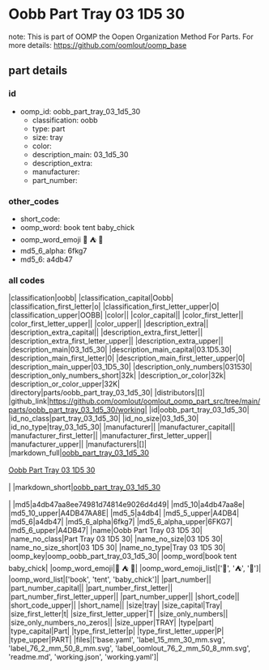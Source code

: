 # Oobb Part Tray 03 1D5 30  

note: This is part of OOMP the Oopen Organization Method For Parts. For more details: https://github.com/oomlout/oomp_base

##  part details





### id
* oomp_id: oobb_part_tray_03_1d5_30
  * classification: oobb
  * type: part
  * size: tray
  * color: 
  * description_main: 03_1d5_30
  * description_extra: 
  * manufacturer: 
  * part_number: 

### other_codes
* short_code: 
* oomp_word: book tent baby_chick
* oomp_word_emoji :book: :tent: :baby_chick:
* md5_6_alpha: 6fkg7
* md5_6: a4db47

### all codes 
|classification|oobb|
|classification_capital|Oobb|
|classification_first_letter|o|
|classification_first_letter_upper|O|
|classification_upper|OOBB|
|color||
|color_capital||
|color_first_letter||
|color_first_letter_upper||
|color_upper||
|description_extra||
|description_extra_capital||
|description_extra_first_letter||
|description_extra_first_letter_upper||
|description_extra_upper||
|description_main|03_1d5_30|
|description_main_capital|03.1D5.30|
|description_main_first_letter|0|
|description_main_first_letter_upper|0|
|description_main_upper|03_1D5_30|
|description_only_numbers|031530|
|description_only_numbers_short|32k|
|description_or_color|32k|
|description_or_color_upper|32K|
|directory|parts/oobb_part_tray_03_1d5_30|
|distributors|[]|
|github_link|https://github.com/oomlout/oomlout_oomp_part_src/tree/main/parts/oobb_part_tray_03_1d5_30/working|
|id|oobb_part_tray_03_1d5_30|
|id_no_class|part_tray_03_1d5_30|
|id_no_size|03_1d5_30|
|id_no_type|tray_03_1d5_30|
|manufacturer||
|manufacturer_capital||
|manufacturer_first_letter||
|manufacturer_first_letter_upper||
|manufacturer_upper||
|manufacturers|[]|
|markdown_full|[oobb_part_tray_03_1d5_30](https://github.com/oomlout/oomlout_oomp_part_src/tree/main/parts/oobb_part_tray_03_1d5_30/working)<br>[](https://github.com/oomlout/oomlout_oomp_part_src/tree/main/parts/oobb_part_tray_03_1d5_30/working)<br>[Oobb Part Tray 03 1D5 30](https://github.com/oomlout/oomlout_oomp_part_src/tree/main/parts/oobb_part_tray_03_1d5_30/working)<br><br>|
|markdown_short|[oobb_part_tray_03_1d5_30](https://github.com/oomlout/oomlout_oomp_part_src/tree/main/parts/oobb_part_tray_03_1d5_30/working)<br><br>|
|md5|a4db47aa8ee74981d74814e9026d4d49|
|md5_10|a4db47aa8e|
|md5_10_upper|A4DB47AA8E|
|md5_5|a4db4|
|md5_5_upper|A4DB4|
|md5_6|a4db47|
|md5_6_alpha|6fkg7|
|md5_6_alpha_upper|6FKG7|
|md5_6_upper|A4DB47|
|name|Oobb Part Tray 03 1D5 30|
|name_no_class|Part Tray 03 1D5 30|
|name_no_size|03 1D5 30|
|name_no_size_short|03 1D5 30|
|name_no_type|Tray 03 1D5 30|
|oomp_key|oomp_oobb_part_tray_03_1d5_30|
|oomp_word|book tent baby_chick|
|oomp_word_emoji|:book: :tent: :baby_chick:|
|oomp_word_emoji_list|[':book:', ':tent:', ':baby_chick:']|
|oomp_word_list|['book', 'tent', 'baby_chick']|
|part_number||
|part_number_capital||
|part_number_first_letter||
|part_number_first_letter_upper||
|part_number_upper||
|short_code||
|short_code_upper||
|short_name||
|size|tray|
|size_capital|Tray|
|size_first_letter|t|
|size_first_letter_upper|T|
|size_only_numbers||
|size_only_numbers_no_zeros||
|size_upper|TRAY|
|type|part|
|type_capital|Part|
|type_first_letter|p|
|type_first_letter_upper|P|
|type_upper|PART|
|files|['base.yaml', 'label_15_mm_30_mm.svg', 'label_76_2_mm_50_8_mm.svg', 'label_oomlout_76_2_mm_50_8_mm.svg', 'readme.md', 'working.json', 'working.yaml']|
